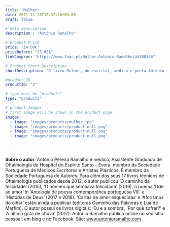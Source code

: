 ```yaml
---
title: "Mulher"
date: 2011-11-28T10:37:16+03:00
draft: false

# meta description
description : "António Ramalho"

# product Price
price: "14.00€"
priceBefore: "25.00$"
linkComprar: "https://www.fnac.pt/Mulher-Antonio-Ramalho/a5888166"

# Product Short Description
shortDescription: "O livro Mulher, do escritor, médico e poeta António Pereira Ramalho traz uma colecção de poemas dedicados à mulher na sua essência, naquilo que é, e que só ela representa. Há, nas poesias de António Ramalho, traços de histórias de um tempo e de um lugar, no toque da paixão que sente o coração do poeta. Pelos versos do poema, pode-se amar o que ela é, e o que não é; pode-se amar a quem diz saber a direcção para tentar sempre, o rosto que se oferece sempre aberto aos demais, a partilha de uma luz que acontece quando menos se espera."

#product ID
productID: "3"

# type must be "products"
type: "products"

# product Images
# first image will be shown in the product page
images:
  - image: "images/products/mulher.jpg"
  - image: "images/products/product-null.png"
  - image: "images/products/product-null.png"
  - image: "images/products/product-null.png"


---
```


**Sobre o autor**: António Pereira Ramalho é médico, Assistente Graduado de Oftalmologia do Hospital do Espírito Santo – Évora, membro da Sociedade Portuguesa de Médicos Escritores e Artistas Plásticos. É membro da Sociedade Portuguesa de Autores. Para além dos seus 17 livros técnicos de Oftalmologia publicados desde 2012, o autor publicou ‘O caminho da felicidade’ (2015), ‘O homem que semeava felicidade’ (2016), o poema ‘Ode ao amor’ in ‘Antologia de poesia contemporânea portuguesa VIII’ e ‘Histórias de Deus’ (2017 e 2018). ‘Cartas de amor esquecidas’ e ‘Aforismos do olhar’ estão ainda a publicar (editoras Caminho das Palavras e Lua de Marfim). O autor possui os livros digitais: ‘Eu e a sombra’, ‘Por quê sofrer?’ e ‘A última gota de chuva’ (2017). António Ramalho publica online no seu sítio pessoal, em blog e no Facebook. Site: www.antonioramalho.com